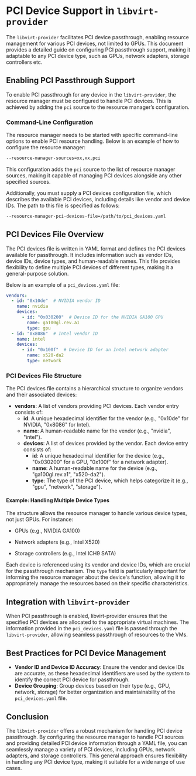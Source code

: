 # PCI Device Support in `libvirt-provider`

The `libvirt-provider` facilitates PCI device passthrough, enabling resource management for various PCI devices, not limited to GPUs. This document provides a detailed guide on configuring PCI passthrough support, making it adaptable to any PCI device type, such as GPUs, network adapters, storage controllers etc.

## Enabling PCI Passthrough Support

To enable PCI passthrough for any device in the `libvirt-provider`, the resource manager must be configured to handle PCI devices. This is achieved by adding the `pci` source to the resource manager’s configuration.

### Command-Line Configuration

The resource manager needs to be started with specific command-line options to enable PCI resource handling. Below is an example of how to configure the resource manager:

```bash
--resource-manager-sources=xx,xx,pci
```

This configuration adds the `pci` source to the list of resource manager sources, making it capable of managing PCI devices alongside any other specified sources.

Additionally, you must supply a PCI devices configuration file, which describes the available PCI devices, including details like vendor and device IDs. The path to this file is specified as follows:

```bash
--resource-manager-pci-devices-file=/path/to/pci_devices.yaml
```

## PCI Devices File Overview

The PCI devices file is written in YAML format and defines the PCI devices available for passthrough. It includes information such as vendor IDs, device IDs, device types, and human-readable names. This file provides flexibility to define multiple PCI devices of different types, making it a general-purpose solution.

Below is an example of a `pci_devices.yaml` file:

```yaml
vendors:
  - id: "0x10de"  # NVIDIA vendor ID
    name: nvidia
    devices:
      - id: "0x030200"  # Device ID for the NVIDIA GA100 GPU
        name: ga100gl.rev.a1
        type: gpu
  - id: "0x8086"  # Intel vendor ID
    name: intel
    devices:
      - id: "0x100f"  # Device ID for an Intel network adapter
        name: x520-da2
        type: network
```

### PCI Devices File Structure

The PCI devices file contains a hierarchical structure to organize vendors and their associated devices:

- **vendors**: A list of vendors providing PCI devices. Each vendor entry consists of:
  - **id**: A unique hexadecimal identifier for the vendor (e.g., "0x10de" for NVIDIA, "0x8086" for Intel).
  - **name**: A human-readable name for the vendor (e.g., "nvidia", "intel").
  - **devices**: A list of devices provided by the vendor. Each device entry consists of:
    - **id**: A unique hexadecimal identifier for the device (e.g., "0x030200" for a GPU, "0x100f" for a network adapter).
    - **name**: A human-readable name for the device (e.g., "ga100gl.rev.a1", "x520-da2").
    - **type**: The type of the PCI device, which helps categorize it (e.g., "gpu", "network", "storage").

#### Example: Handling Multiple Device Types

The structure allows the resource manager to handle various device types, not just GPUs. For instance:

- GPUs (e.g., NVIDIA GA100)

- Network adapters (e.g., Intel X520)

- Storage controllers (e.g., Intel ICH9 SATA)

Each device is referenced using its vendor and device IDs, which are crucial for the passthrough mechanism. The `type` field is particularly important for informing the resource manager about the device's function, allowing it to appropriately manage the resources based on their specific characteristics.

## Integration with `libvirt-provider`

When PCI passthrough is enabled, libvirt-provider ensures that the specified PCI devices are allocated to the appropriate virtual machines. The information provided in the `pci_devices.yaml` file is passed through the `libvirt-provider`, allowing seamless passthrough of resources to the VMs.

## Best Practices for PCI Device Management

- **Vendor ID and Device ID Accuracy**: Ensure the vendor and device IDs are accurate, as these hexadecimal identifiers are used by the system to identify the correct PCI device for passthrough.
- **Device Grouping**: Group devices based on their type (e.g., GPU, network, storage) for better organization and maintainability of the `pci_devices.yaml` file.

## Conclusion

The `libvirt-provider` offers a robust mechanism for handling PCI device passthrough. By configuring the resource manager to handle PCI sources and providing detailed PCI device information through a YAML file, you can seamlessly manage a variety of PCI devices, including GPUs, network adapters, and storage controllers. This general approach ensures flexibility in handling any PCI device type, making it suitable for a wide range of use cases.
